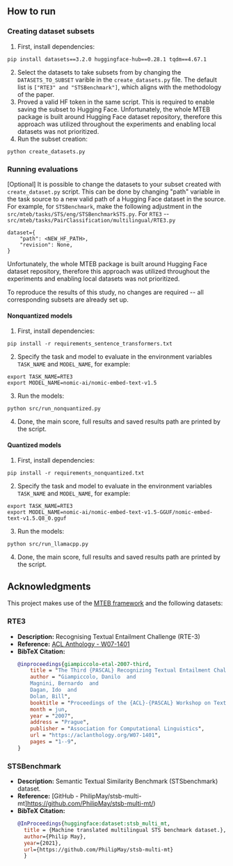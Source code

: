 ## How to run

### Creating dataset subsets

1. First, install dependencies:
```commandline
pip install datasets==3.2.0 huggingface-hub==0.28.1 tqdm==4.67.1
```
2. Select the datasets to take subsets from by changing the `DATASETS_TO_SUBSET` varible in the `create_datasets.py` file. The default list is `["RTE3" and "STSBenchmark"]`, which aligns with the methodology of the paper.  
3. Proved a valid HF token in the same script. This is required to enable saving the subset to Hugging Face. Unfortunately, the whole MTEB package is built around Hugging Face dataset repository, therefore this approach was utilized throughout the experiments and enabling local datasets was not prioritized. 
4. Run the subset creation:
```commandline
python create_datasets.py
```

### Running evaluations
[Optional] It is possible to change the datasets to your subset created with `create_dataset.py` script. This can be done by changing "path" variable in the task source to a new valid path of a Hugging Face dataset in the source. For example, for `STSBenchmark`, make the following adjustment in the `src/mteb/tasks/STS/eng/STSBenchmarkSTS.py`. For `RTE3` -- `src/mteb/tasks/PairClassification/multilingual/RTE3.py`
```
dataset={
    "path": <NEW_HF_PATH>,
    "revision": None,
}
```
Unfortunately, the whole MTEB package is built around Hugging Face dataset repository, therefore this approach was utilized throughout the experiments and enabling local datasets was not prioritized. 

To reproduce the results of this study, no changes are required -- all corresponding subsets are already set up.

#### Nonquantized models

1. First, install dependencies:
```commandline
pip install -r requirements_sentence_transformers.txt
```
2. Specify the task and model to evaluate in the environment variables `TASK_NAME` and `MODEL_NAME`, for example:
```commandline
export TASK_NAME=RTE3
export MODEL_NAME=nomic-ai/nomic-embed-text-v1.5
```
3. Run the models:
```commandline
python src/run_nonquantized.py
```
4. Done, the main score, full results and saved results path are printed by the script. 

#### Quantized models

1. First, install dependencies:
```commandline
pip install -r requirements_nonquantized.txt
```
2. Specify the task and model to evaluate in the environment variables `TASK_NAME` and `MODEL_NAME`, for example:
```commandline
export TASK_NAME=RTE3
export MODEL_NAME=nomic-ai/nomic-embed-text-v1.5-GGUF/nomic-embed-text-v1.5.Q8_0.gguf
```
3. Run the models:
```commandline
python src/run_llamacpp.py
```
4. Done, the main score, full results and saved results path are printed by the script.


## Acknowledgments

This project makes use of the [MTEB framework](https://github.com/embeddings-benchmark/mteb) and the following datasets:

### RTE3
- **Description:** Recognising Textual Entailment Challenge (RTE-3)
- **Reference:** [ACL Anthology - W07-1401](https://aclanthology.org/W07-1401/)
- **BibTeX Citation:**
  ```bibtex
  @inproceedings{giampiccolo-etal-2007-third,
      title = "The Third {PASCAL} Recognizing Textual Entailment Challenge",
      author = "Giampiccolo, Danilo  and
      Magnini, Bernardo  and
      Dagan, Ido  and
      Dolan, Bill",
      booktitle = "Proceedings of the {ACL}-{PASCAL} Workshop on Textual Entailment and Paraphrasing",
      month = jun,
      year = "2007",
      address = "Prague",
      publisher = "Association for Computational Linguistics",
      url = "https://aclanthology.org/W07-1401",
      pages = "1--9",
  }
### STSBenchmark
- **Description:** Semantic Textual Similarity Benchmark (STSbenchmark) dataset.
- **Reference:** [GitHub - PhilipMay/stsb-multi-mt]https://github.com/PhilipMay/stsb-multi-mt/)
- **BibTeX Citation:**
  ```bibtex
  @InProceedings{huggingface:dataset:stsb_multi_mt,
    title = {Machine translated multilingual STS benchmark dataset.},
    author={Philip May},
    year={2021},
    url={https://github.com/PhilipMay/stsb-multi-mt}
    }

